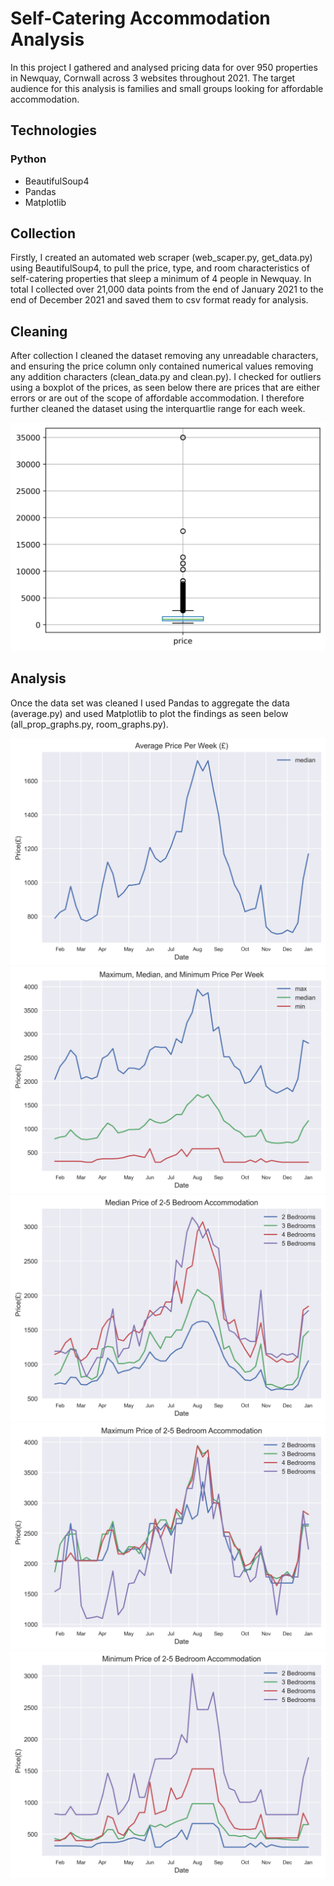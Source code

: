 # Self-Catering Accommodation Analysis

In this project I gathered and analysed pricing data for over 950 properties in Newquay, Cornwall across 3 websites throughout 2021. The target audience for this analysis is families and small groups looking for affordable accommodation.

## Technologies
### Python
- BeautifulSoup4
- Pandas
- Matplotlib

## Collection
Firstly, I created an automated web scraper (web_scaper.py, get_data.py) using BeautifulSoup4, to pull the price, type, and room characteristics of self-catering properties that sleep a minimum of 4 people in Newquay. In total I collected over 21,000 data points from the end of January 2021 to the end of December 2021 and saved them to csv format ready for analysis.

## Cleaning
After collection I cleaned the dataset removing any unreadable characters, and ensuring the price column only contained numerical values removing any addition characters (clean_data.py and clean.py). I checked for outliers using a boxplot of the prices, as seen below there are prices that are either errors or are out of the scope of affordable accommodation. I therefore further cleaned the dataset using the interquartlie range for each week. 

![Boxplot of Price (£)](/analysis/graphs/price_boxplot.png)



## Analysis
 Once the data set was cleaned I used Pandas to aggregate the data (average.py) and used Matplotlib to plot the findings as seen below (all_prop_graphs.py, room_graphs.py).

![Average Price Per Week(£)](/analysis/graphs/average.png)
![Maximum, Median, and Minimum Price Per Week(£)](/analysis/graphs/max_med_min.png)
![Average Price of 2-5 Bedroom Accommodation(£)](/analysis/graphs/average_bedrooms.png)
![Maximum Price of 2-5 Bedroom Accommodation(£)](/analysis/graphs/maximum_bedrooms.png)
![Minimum Price of 2-5 Bedroom Accommodation(£)](/analysis/graphs/minimum_bedrooms.png)
